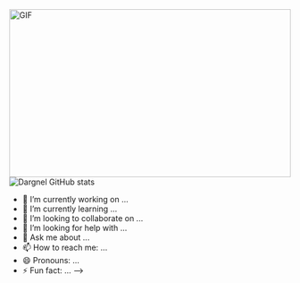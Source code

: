 

<img align="right" height=300px width=100% alt="GIF" src="https://images8.alphacoders.com/115/thumb-1920-1156488.png" />
<div>         </div>

![Dargnel GitHub stats](https://github-readme-stats.vercel.app/api?username=Dargnel&show_icons=true&theme=radical)
- 🔭 I’m currently working on ...
- 🌱 I’m currently learning ...
- 👯 I’m looking to collaborate on ...
- 🤔 I’m looking for help with ...
- 💬 Ask me about ...
- 📫 How to reach me: ...
- 😄 Pronouns: ...
- ⚡ Fun fact: ...
-->

